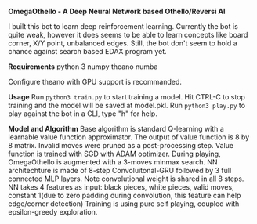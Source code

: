 **OmegaOthello - A Deep Neural Network based Othello/Reversi AI**

I built this bot to learn deep reinforcement learning.
Currently the bot is quite weak, however it does seems to be able to learn concepts like board corner, X/Y point, unbalanced edges.
Still, the bot don't seem to hold a chance against search based EDAX program yet.

**Requirements**
    python 3
    numpy
    theano
    numba

Configure theano with GPU support is recommanded.

**Usage**
    Run `python3 train.py` to start training a model. Hit CTRL-C to stop training and the model will be saved at model.pkl.
    Run `python3 play.py` to play against the bot in a CLI, type "h" for help.

**Model and Algorithm**
    Base algorithm is standard Q-learning with a learnable value function approximator.
    The output of value function is 8 by 8 matrix. Invalid moves were pruned as a post-processing step.
    Value function is trained with SGD with ADAM optimizer.
    During playing, OmegaOthello is augmented with a 3-moves minmax search.
    NN architechture is made of 8-step Convoluitonal-GRU followed by 3 full connected MLP layers. Note convolutional weight is shared in all 8 steps.
    NN takes 4 features as input: black pieces, white pieces, valid moves, constant 1(due to zero padding during convolution, this feature can help edge/corner detection)
    Training is using pure self playing, coupled with epsilon-greedy exploration.
